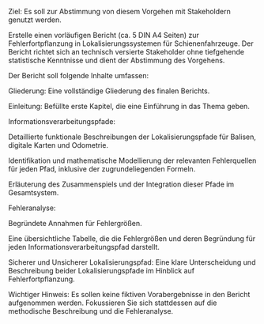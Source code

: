 Ziel: Es soll zur Abstimmung von diesem Vorgehen mit Stakeholdern genutzt werden. 

Erstelle einen vorläufigen Bericht (ca. 5 DIN A4 Seiten) zur Fehlerfortpflanzung in Lokalisierungssystemen für Schienenfahrzeuge. Der Bericht richtet sich an technisch versierte Stakeholder ohne tiefgehende statistische Kenntnisse und dient der Abstimmung des Vorgehens.

Der Bericht soll folgende Inhalte umfassen:

Gliederung: Eine vollständige Gliederung des finalen Berichts.

Einleitung: Befüllte erste Kapitel, die eine Einführung in das Thema geben.

Informationsverarbeitungspfade:

Detaillierte funktionale Beschreibungen der Lokalisierungspfade für Balisen, digitale Karten und Odometrie.

Identifikation und mathematische Modellierung der relevanten Fehlerquellen für jeden Pfad, inklusive der zugrundeliegenden Formeln.

Erläuterung des Zusammenspiels und der Integration dieser Pfade im Gesamtsystem.

Fehleranalyse:

Begründete Annahmen für Fehlergrößen.

Eine übersichtliche Tabelle, die die Fehlergrößen und deren Begründung für jeden Informationsverarbeitungspfad darstellt.

Sicherer und Unsicherer Lokalisierungspfad: Eine klare Unterscheidung und Beschreibung beider Lokalisierungspfade im Hinblick auf Fehlerfortpflanzung.

Wichtiger Hinweis: Es sollen keine fiktiven Vorabergebnisse in den Bericht aufgenommen werden. Fokussieren Sie sich stattdessen auf die methodische Beschreibung und die Fehleranalyse.
